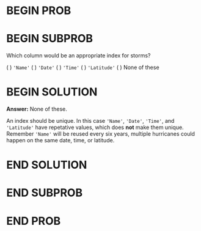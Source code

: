 # BEGIN PROB

# BEGIN SUBPROB
Which column would be an appropriate index for storms?

( ) `'Name'`
( ) `'Date'`
( ) `'Time'`
( ) `'Latitude'`
( ) None of these 

# BEGIN SOLUTION

**Answer:** None of these. 

An index should be unique. In this case `'Name'`, `'Date'`, `'Time'`, and `'Latitude'` have repetative values, which does **not** make them unique. Remember `'Name'` will be reused every six years, multiple hurricanes could happen on the same date, time, or latitude.

# END SOLUTION

# END SUBPROB

# END PROB
